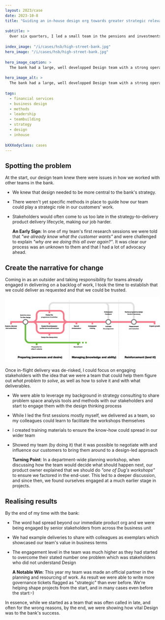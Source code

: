 ```yaml
---
layout: 2023/case
date: 2023-10-8
title: "Guiding an in-house design org towards greater strategic relevance"

subtitle: >
  Over six quarters, I led a small team in the pensions and investments section of a UK high-street bank. Here's our story of transformation.

index_image: "/i/cases/hsb/high-street-bank.jpg"
hero_image: "/i/cases/hsb/high-street-bank.jpg"

hero_image_caption: >
  The bank had a large, well developped Design team with a strong operations function in place and a clear leadership capability framework. Unfortunately, that thinking had only partially landed in the wider business so that for many teams leading strategy and delivery with design thinking was still on the to-do list.

hero_image_alt: >
  The bank had a large, well developped Design team with a strong operations function in place and a clear leadership capability framework. Unfortunately, that thinking had only partially landed in the wider business so that for many teams leading strategy and delivery with design thinking was still on the to-do list.

tags: 
  - financial services
  - business design
  - methods
  - leadership
  - teambuilding
  - strategy
  - design
  - inhouse

bXXXodyclass: cases
---
```


## Spotting the problem

At the start, our design team knew there were issues in how we worked with other teams in the bank.

- We knew that design needed to be more central to the bank's strategy.
- There weren't yet specific methods in place to guide how our team could play a strategic role in our customers' work.
- Stakeholders would often come to us too late in the strategy-to-delivery product delivery lifecycle, making our job harder.

  **An Early Sign**: In one of my team's first research sessions we were told that _"we already know what the customer wants"_ and were challenged to explain _"why are we doing this all over again?"_. It was clear our process was an unknown to them and that I had a lot of advocacy ahead.

## Create the narrative for change

Coming in as an outsider and taking responsibility for teams already engaged in delivering on a backlog of work, I took the time to establish that we could deliver as requested and that we could be trusted.

![Create the narrative for change](/i/cases/hsb/hsb-narrative.png)

Once in-flight delivery was de-risked, I could focus on engaging stakeholders with the idea that we were a team that could help them figure out _what problem to solve_, as well as how to solve it and with what deliverables.

- We were able to leverage my background in strategy consulting to share problem space analysis tools and methods with our stakeholders and start to engage them with the design thinking process
- While I led the first sessions mostly myself, we delivered as a team, so my colleagues could learn to facilitate the workshops themselves
- I created training materials to ensure the know-how could spread in our wider team
- Showed my team (by doing it) that it was possible to negotiate with and influence our customers to bring them around to a design-led approach
  
  **Turning Point**: In a department-wide planning workshop, when discussing how the team would decide what should happen next, our product owner explained that we should do _"one of Dug's workshops"_ to ensure we factored in the end-user. This led to a deeper discussion, and since then, we found ourselves engaged at a much earlier stage in projects.

## Realising results

By the end of my time with the bank:

- The word had spread beyond our immediate product org and we were being engaged by senior stakeholders from across the business unit
- We had example deliveries to share with colleagues as exemplars which showcased our team's value in business terms
- The engagement level in the team was much higher as they had started to overcome their stated number one problem which was stakeholders who did not understand Design

  **A Notable Win**: This year my team was made an official partner in the planning and resourcing of work. As result we were able to write more governance tickets flagged as "strategic" than ever before. We're helping shape projects from the start, and in many cases even before the start:-)

In essence, while we started as a team that was often called in late, and often for the wrong reasons, by the end, we were showing how vital Design was to the bank's success.
